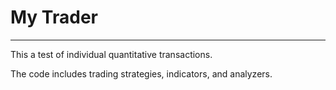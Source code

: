 # My Trader
---
This  a test of individual quantitative transactions.

The code includes trading strategies, indicators, and analyzers.